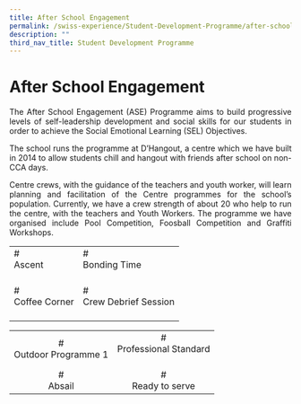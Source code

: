 ```yaml
---
title: After School Engagement
permalink: /swiss-experience/Student-Development-Programme/after-school-engagement/
description: ""
third_nav_title: Student Development Programme
---
```

# After School Engagement

<p style="text-align: justify;">The After School Engagement (ASE) Programme aims to build progressive levels of self-leadership development and social skills for our students in order to achieve the Social Emotional Learning (SEL) Objectives.</p>

<p style="text-align: justify;">The school runs the programme at D’Hangout, a centre which we have built in 2014 to allow students chill and hangout with friends after school on non-CCA days.</p>

<p style="text-align: justify;">Centre crews, with the guidance of the teachers and youth worker, will learn planning and facilitation of the Centre programmes for the school’s population. Currently, we have a crew strength of about 20 who help to run the centre, with the teachers and Youth Workers. The programme we have organised include Pool Competition, Foosball Competition and Graffiti Workshops.</p>

|                             |                                     |
|-----------------|-----------------------|
| #<br>Ascent<br><br>         | #<br>Bonding Time<br><br>           |
| #<br>Coffee Corner<br><br>  | #<br>Crew Debrief Session<br><br>   |

|                             |                                     |
|:-----------------:|:-----------------------:|
|   #<br>Outdoor Programme 1  | #<br>Professional Standard<br><br>  |
|         #<br>Absail         | #<br>Ready to serve                 |